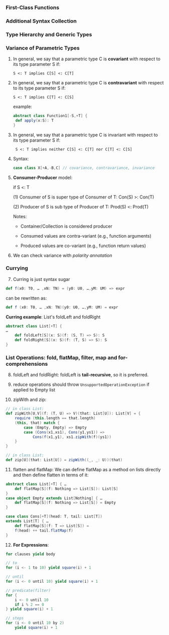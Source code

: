 ### First-Class Functions

### Additional Syntax Collection

### Type Hierarchy and Generic Types

### Variance of Parametric Types

1. In general, we say that a parametric type C is **covariant** with respect to its type parameter S if: 

   ```S <: T implies C[S] <: C[T]```

2. In general, we say that a parametric type C is **contravariant** with respect to its type parameter S if: 

   ```S <: T implies C[T] <: C[S]```

   example: 

   ```scala
   abstract class Function1[-S,+T] {
   	def apply(x:S): T
   }
   ```

3. In general, we say that a parametric type C is invariant with respect to its type parameter S if: 

   ``` S <: T implies neither C[S] <: C[T] nor C[T] <: C[S]```

4. Syntax: 

   ```scala
   case class X[+A,-B,C] // covariance, contravariance, invariance
   ```

5. **Consumer-Producer** model:

   if S <: T

   (1) Consumer of S is super type of Consumer of T: Con(S) >: Con(T)

   (2) Producer of S is sub type of Producer of T: Prod(S) <: Prod(T)

   Notes: 

   * Container/Collection is considered producer

   * Consumed values are contra-variant
     (e.g., function arguments)
   * Produced values are co-variant
     (e.g., function return values)

6. We can check variance with *polarity annotation*

### Currying

7. Curring is just syntax sugar

```scala
def f(x0: T0, … ,xN: TN) = (y0: U0, …,yM: UM) => expr
```

can be rewritten as:

```scala
def f (x0: T0, … ,xN: TN)(y0: U0, …,yM: UM) = expr 
```

**Curring example**:  List's foldLeft and foldRight

```scala
abstract class List[+T] {
…
	def foldLeft[S](x: S)(f: (S, T) => S): S
	def foldRight[S](x: S)(f: (T, S) => S): S
}
```

### List Operations: fold, flatMap, filter, map and for-comprehensions

8. foldLeft and foldRight: foldLeft is **tail-recursive**, so it is preferred.

9. reduce operations should throw ```UnsupportedOperationException``` if applied to Empty list

10. zipWith and zip:

```scala
// in class List:
def zipWith[U,V](f: (T, U) => V)(that: List[U]): List[V] = {
	require (this.length == that.length)
	(this, that) match {
		case (Empty, Empty) => Empty
		case (Cons(x1,xs1), Cons(y1,ys1)) =>
			Cons(f(x1,y1), xs1.zipWith(f)(ys1))
	}
}

// in class List:
def zip[U](that: List[U]) = zipWith((_, _: U))(that)
```

11. flatten and flatMap: We can define flatMap as a method on lists directly and then define flatten in terms of it:

```scala
abstract class List[+T] { …
	def flatMap[S](f: Nothing => List[S]): List[S]
}
case object Empty extends List[Nothing] { …
	def flatMap[S](f: Nothing => List[S]) = Empty
}

case class Cons[+T](head: T, tail: List[T])
extends List[T] { …
	def flatMap[S](f: T => List[S]) =
	f(head) ++ tail.flatMap(f)
}
```

12. **For Expressions**:

```scala
for clauses yield body

// to
for (i <- 1 to 10) yield square(i) + 1

// until
for (i <- 0 until 10) yield square(i) + 1

// predicate(filter)
for {
	i <- 0 until 10
	if i % 2 == 0
} yield square(i) + 1

// steps
for (i <- 0 until 10 by 2)
	yield square(i) + 1
```

